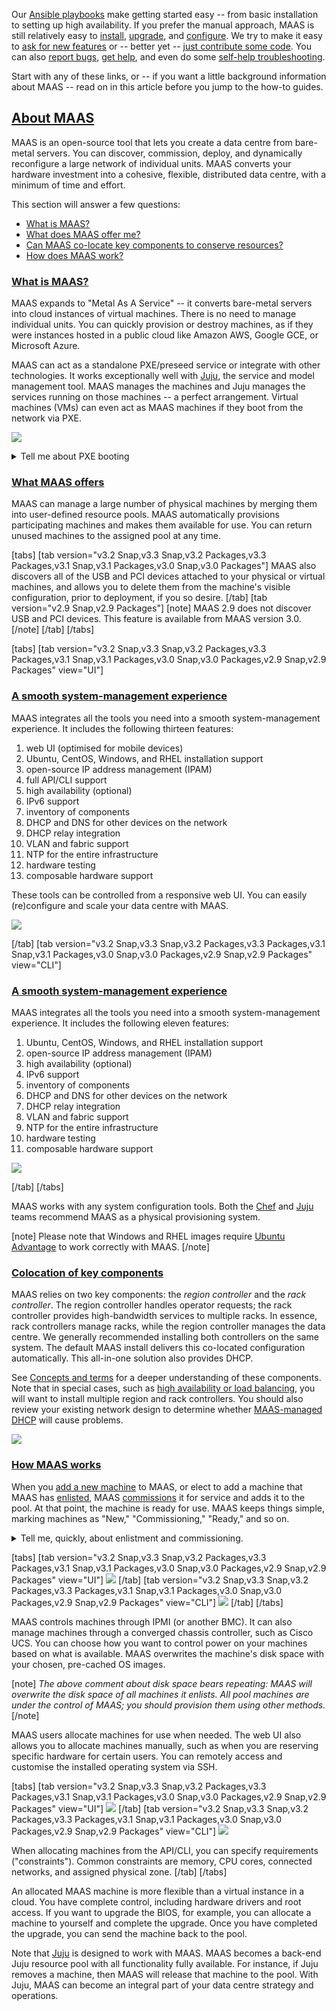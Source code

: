 <!-- "How to get started with MAAS" -->

Our [Ansible playbooks](/t/how-to-spin-up-maas-with-ansible/6367) make getting started easy -- from basic installation to setting up high availability.  If you prefer the manual approach, MAAS is still relatively easy to [install](/t/how-to-install-maas/5128), [upgrade](/t/how-to-upgrade-maas/5436), and [configure](/t/how-to-change-maas-settings/6347).  We try to make it easy to [ask for new features](/t/how-to-request-a-feature/4447) or -- better yet -- [just contribute some code](https://launchpad.net/maas).  You can also [report bugs](/t/how-to-report-a-bug/4446), [get help](/t/how-to-get-help/5428), and even do some [self-help troubleshooting](/t/how-to-troubleshoot-maas/5333).

Start with any of these links, or -- if you want a little background information about MAAS -- read on in this article before you jump to the how-to guides.

<a href="#heading--About-MAAS"><h2 id="heading--About-MAAS">About MAAS</h2></a>

MAAS is an open-source tool that lets you create a data centre from bare-metal servers. You can discover, commission, deploy, and dynamically reconfigure a large network of individual units.  MAAS converts your hardware investment into a cohesive, flexible, distributed data centre, with a minimum of time and effort.

This section will answer a few questions:

- [What is MAAS?](#heading--what-is-maas)
- [What does MAAS offer me?](#heading--what-maas-offers)
- [Can MAAS co-locate key components to conserve resources?](#heading--colocation-of-key-components)
- [How does MAAS work?](#heading--how-maas-works)

<a href="#heading--what-is-maas"><h3 id="heading--what-is-maas">What is MAAS?</h3></a>

MAAS expands to "Metal As A Service" -- it converts bare-metal servers into cloud instances of virtual machines. There is no need to manage individual units. You can quickly provision or destroy machines, as if they were instances hosted in a public cloud like Amazon AWS, Google GCE, or Microsoft Azure.

MAAS can act as a standalone PXE/preseed service or integrate with other technologies. It works exceptionally well with [Juju](https://juju.is/docs/olm/maas), the service and model management tool. MAAS manages the machines and Juju manages the services running on those machines -- a perfect arrangement.  Virtual machines (VMs) can even act as MAAS machines if they boot from the network via PXE.

<a href="https://discourse.maas.io/uploads/default/original/1X/d19eff9ef45c554d085ee1d657e4ddd810eac6df.jpeg" target="_blank"><img src="https://discourse.maas.io/uploads/default/original/1X/d19eff9ef45c554d085ee1d657e4ddd810eac6df.jpeg"></a>

<details><summary>Tell me about PXE booting</summary>

PXE stands for "Preboot Execution Environment," usually pronounced "pixie."  The term refers to a way of booting an OS image (or other software assembly) downloaded to a client via a NIC.  The NIC must be PXE-capable for this to work.  Many NICs can be configured to support PXE boot with a software switch.

</details>

<a href="#heading--what-maas-offers"><h3 id="heading--what-maas-offers">What MAAS offers</h3></a>

MAAS can manage a large number of physical machines by merging them into user-defined resource pools. MAAS automatically provisions participating machines and makes them available for use. You can return unused machines to the assigned pool at any time.

[tabs]
[tab version="v3.2 Snap,v3.3 Snap,v3.2 Packages,v3.3 Packages,v3.1 Snap,v3.1 Packages,v3.0 Snap,v3.0 Packages"]
MAAS also discovers all of the USB and PCI devices attached to your physical or virtual machines, and allows you to delete them from the machine's visible configuration, prior to deployment, if you so desire.
[/tab]
[tab version="v2.9 Snap,v2.9 Packages"]
[note]
MAAS 2.9 does not discover USB and PCI devices.  This feature is available from MAAS version 3.0.
[/note]
[/tab]
[/tabs]

[tabs]
[tab version="v3.2 Snap,v3.3 Snap,v3.2 Packages,v3.3 Packages,v3.1 Snap,v3.1 Packages,v3.0 Snap,v3.0 Packages,v2.9 Snap,v2.9 Packages" view="UI"]
<a href="#heading--ui-smooth-maas-experience"><h3 id="heading--ui-smooth-maas-experience">A smooth system-management experience</h3></a>

MAAS integrates all the tools you need into a smooth system-management experience. It includes the following thirteen features:

1. web UI (optimised for mobile devices)
2. Ubuntu, CentOS, Windows, and RHEL installation support
3. open-source IP address management (IPAM)
4. full API/CLI support
5. high availability (optional)
6. IPv6 support
7. inventory of components
8. DHCP and DNS for other devices on the network
9. DHCP relay integration
10. VLAN and fabric support
11. NTP for the entire infrastructure
12. hardware testing
13. composable hardware support

These tools can be controlled from a responsive web UI.  You can easily (re)configure and scale your data centre with MAAS.

<a href="https://discourse.maas.io/uploads/default/original/1X/00968a71b82ce01c45ae3b345ed6b1270d0927bf.jpeg" target = "_blank"><img src="https://discourse.maas.io/uploads/default/original/1X/00968a71b82ce01c45ae3b345ed6b1270d0927bf.jpeg"></a> 

[/tab]
[tab version="v3.2 Snap,v3.3 Snap,v3.2 Packages,v3.3 Packages,v3.1 Snap,v3.1 Packages,v3.0 Snap,v3.0 Packages,v2.9 Snap,v2.9 Packages" view="CLI"]
<a href="#heading--cli-smooth-maas-experience"><h3 id="heading--cli-smooth-maas-experience">A smooth system-management experience</h3></a>

MAAS integrates all the tools you need into a smooth system-management experience. It includes the following eleven features:

1. Ubuntu, CentOS, Windows, and RHEL installation support
2. open-source IP address management (IPAM)
3. high availability (optional)
4. IPv6 support
5. inventory of components
6. DHCP and DNS for other devices on the network
7. DHCP relay integration
8. VLAN and fabric support
9. NTP for the entire infrastructure
10. hardware testing
11. composable hardware support


<a href="https://discourse.maas.io/uploads/default/original/1X/40fdae53957095e5a830458dc5c7a62ea5d78c10.jpeg" target = "_blank"><img src="https://discourse.maas.io/uploads/default/original/1X/40fdae53957095e5a830458dc5c7a62ea5d78c10.jpeg"></a> 

[/tab]
[/tabs]

MAAS works with any system configuration tools. Both the [Chef](https://www.chef.io/chef) and [Juju](https://jaas.ai/) teams recommend MAAS as a physical provisioning system.

[note]
Please note that Windows and RHEL images require [Ubuntu Advantage](https://www.ubuntu.com/support) to work correctly with MAAS.
[/note]

<a href="#heading--colocation-of-key-components"><h3 id="heading--colocation-of-key-components">Colocation of key components</h3></a>

MAAS relies on two key components: the *region controller* and the *rack controller*. The region controller handles operator requests; the rack controller provides high-bandwidth services to multiple racks. In essence, rack controllers manage racks, while the region controller manages the data centre. We generally recommended installing both controllers on the same system.  The default MAAS install delivers this co-located configuration automatically. This all-in-one solution also provides DHCP. 

See [Concepts and terms](/t/maas-glossary/5416#heading--controllers) for a deeper understanding of these components. Note that in special cases, such as [high availability or load balancing](/t/how-to-enable-high-availability/5120), you will want to install multiple region and rack controllers.  You should also review your existing network design to determine whether [MAAS-managed DHCP](/t/how-to-enable-dhcp/5132) will cause problems.

<a href="https://discourse.maas.io/uploads/default/original/1X/3ad2b128fbc034e9f575f21c0415a6e6c55baea3.jpeg" target = "_blank"><img src="https://discourse.maas.io/uploads/default/original/1X/3ad2b128fbc034e9f575f21c0415a6e6c55baea3.jpeg"></a>

<a href="#heading--how-maas-works"><h3 id="heading--how-maas-works">How MAAS works</h3></a>

When you [add a new machine](/t/how-to-make-machines-available/5160#heading--how-to-add-a-machine-manually) to MAAS, or elect to add a machine that MAAS has [enlisted](/t/how-to-deploy-physical-machines/6193#heading--about-enlistment), MAAS [commissions](/t/how-to-deploy-physical-machines/6193#heading--about-commissioning-machines) it for service and adds it to the pool.  At that point, the machine is ready for use. MAAS keeps things simple, marking machines as "New," "Commissioning," "Ready," and so on.

<details><summary>Tell me, quickly, about enlistment and commissioning.</summary>

There are two ways to add a machine to MAAS.  Assuming it's on the network and capable of PXE-booting, you can add it explicitly -- or MAAS can simply discover it when you turn it on.

Enlistment just means that MAAS discovers a machine when you turn it on, and presents it to the MAAS administrator, so that they can choose whether or not to commission it.  Machines that have only been enlisted will show up in the machine list as "New."

Commissioning means that MAAS has successfully booted the machine, scanned and recorded its resources, and prepared it for eventual deployment.  Machines that you explicitly add are automatically commissioned.  MAAS marks a successfully-commissioned machine as "Ready" in the machine list.

</details>

[tabs]
[tab version="v3.2 Snap,v3.3 Snap,v3.2 Packages,v3.3 Packages,v3.1 Snap,v3.1 Packages,v3.0 Snap,v3.0 Packages,v2.9 Snap,v2.9 Packages" view="UI"]
<a href="https://discourse.maas.io/uploads/default/original/1X/605019de31078dd70df72ff199d812de13a30d00.jpeg" target = "_blank"><img src="https://discourse.maas.io/uploads/default/original/1X/605019de31078dd70df72ff199d812de13a30d00.jpeg"></a>
[/tab]
[tab version="v3.2 Snap,v3.3 Snap,v3.2 Packages,v3.3 Packages,v3.1 Snap,v3.1 Packages,v3.0 Snap,v3.0 Packages,v2.9 Snap,v2.9 Packages" view="CLI"]
<a href="https://discourse.maas.io/uploads/default/original/1X/6aec9b567022216d80596411e689a14e1f594674.jpeg" target = "_blank"><img src="https://discourse.maas.io/uploads/default/original/1X/6aec9b567022216d80596411e689a14e1f594674.jpeg"></a>
[/tab]
[/tabs]

MAAS controls machines through IPMI (or another BMC). It can also manage machines through a converged chassis controller, such as Cisco UCS.  You can choose how you want to control power on your machines based on what is available.  MAAS overwrites the machine's disk space with your chosen, pre-cached OS images.

[note]
*The above comment about disk space bears repeating: MAAS will overwrite the disk space of all machines it enlists. All pool machines are under the control of MAAS; you should provision them using other methods.*
[/note]

MAAS users allocate machines for use when needed. The web UI also allows you to allocate machines manually, such as when you are reserving specific hardware for certain users. You can remotely access and customise the installed operating system via SSH.

[tabs]
[tab version="v3.2 Snap,v3.3 Snap,v3.2 Packages,v3.3 Packages,v3.1 Snap,v3.1 Packages,v3.0 Snap,v3.0 Packages,v2.9 Snap,v2.9 Packages" view="UI"]
<a href="https://discourse.maas.io/uploads/default/original/1X/8101d641c55d912cd66646bd99bbee9bb8f196ab.jpeg" target = "_blank"><img src="https://discourse.maas.io/uploads/default/original/1X/8101d641c55d912cd66646bd99bbee9bb8f196ab.jpeg"></a>
[/tab]
[tab version="v3.2 Snap,v3.3 Snap,v3.2 Packages,v3.3 Packages,v3.1 Snap,v3.1 Packages,v3.0 Snap,v3.0 Packages,v2.9 Snap,v2.9 Packages" view="CLI"]
<a href="https://discourse.maas.io/uploads/default/original/1X/ac3b251a916bb18a7e7e463d7fa3c57ef32628da.jpeg" target = "_blank"><img src="https://discourse.maas.io/uploads/default/original/1X/ac3b251a916bb18a7e7e463d7fa3c57ef32628da.jpeg"></a>

When allocating machines from the API/CLI, you can specify requirements ("constraints"). Common constraints are memory, CPU cores, connected networks, and assigned physical zone.
[/tab]
[/tabs]

An allocated MAAS machine is more flexible than a virtual instance in a cloud. You have complete control, including hardware drivers and root access. If you want to upgrade the BIOS, for example, you can allocate a machine to yourself and complete the upgrade.  Once you have completed the upgrade, you can send the machine back to the pool.

Note that [Juju](https://juju.is/docs/olm/maas) is designed to work with MAAS. MAAS becomes a back-end Juju resource pool with all functionality fully available. For instance, if Juju removes a machine, then MAAS will release that machine to the pool.  With Juju, MAAS can become an integral part of your data centre strategy and operations.
